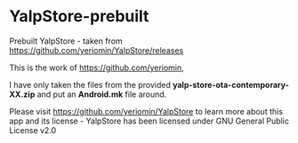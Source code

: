 # YalpStore-prebuilt
Prebuilt YalpStore - taken from https://github.com/yeriomin/YalpStore/releases

This is the work of https://github.com/yeriomin, 

I have only taken the files from the provided **yalp-store-ota-contemporary-XX.zip** and put an **Android.mk** file around.

Please visit https://github.com/yeriomin/YalpStore to learn more about this app and its license - 
YalpStore has been licensed under GNU General Public License v2.0
